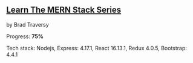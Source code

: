 
## [Learn The MERN Stack Series](https://www.youtube.com/watch?v=PBTYxXADG_k)

by Brad Traversy

Progress: **75%**

Tech stack: Nodejs, Express: 4.17.1, React 16.13.1, Redux 4.0.5, Bootstrap: 4.4.1
